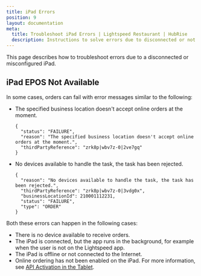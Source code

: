 ```yaml
---
title: iPad Errors
position: 9
layout: documentation
meta:
  title: Troubleshoot iPad Errors | Lightspeed Restaurant | HubRise
  description: Instructions to solve errors due to disconnected or not properly configured iPads.
---
```


This page describes how to troubleshoot errors due to a disconnected or misconfigured iPad.

## iPad EPOS Not Available

In some cases, orders can fail with error messages similar to the following:

- The specified business location doesn't accept online orders at the moment.

  ```
  {
    "status": "FAILURE",
    "reason": "The specified business location doesn't accept online orders at the moment.",
    "thirdPartyReference": "zrk8p|wbv7z-0|2ve7gq"
  }
  ```

- No devices available to handle the task, the task has been rejected.

  ```
  {
    "reason": "No devices available to handle the task, the task has been rejected.",
    "thirdPartyReference": "zrk8p|wbv7z-0|3vdg0x",
    "businessLocationId": 210001112231,
    "status": "FAILURE",
    "type": "ORDER"
  }
  ```

Both these errors can happen in the following cases:

- There is no device available to receive orders.
- The iPad is connected, but the app runs in the background, for example when the user is not on the Lightspeed app.
- The iPad is offline or not connected to the Internet.
- Online ordering has not been enabled on the iPad. For more information, see [API Activation in the Tablet](/apps/lightspeed-restaurant/faqs/troubleshooting-failed-orders/#api-activation-in-the-tablet).

